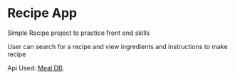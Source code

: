 # Recipe App

Simple Recipe project to practice front end skills

User can search for a recipe and view ingredients and instructions to make recipe

Api Used: [Meal DB](https://www.themealdb.com/).
